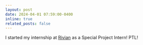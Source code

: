 ```yaml
---
layout: post
date: 2024-04-01 07:59:00-0400
inline: true
related_posts: false
---
```


I started my internship at [Rivian](https://rivian.com/) as a Special Project Intern! PTL!
